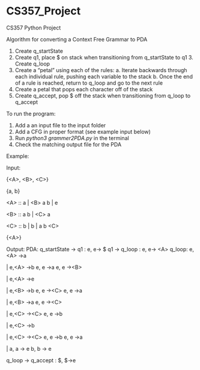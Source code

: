 # CS357_Project

CS357 Python Project

Algorithm for converting a Context Free Grammar to PDA
1. Create q_startState
2. Create q1, place $ on stack when transitioning from q_startState to q1 3. Create q_loop
4. Create a “petal” using each of the rules:
  a. Iterate backwards through each individual rule, pushing each variable to the stack
  b. Once the end of a rule is reached, return to q_loop and go to the next rule
5. Create a petal that pops each character off of the stack
6. Create q_accept, pop $ off the stack when transitioning from q_loop to q_accept

To run the program:
1. Add a an input file to the input folder
2. Add a CFG in proper format (see example input below)
3. Run *python3 grammer2PDA.py* in the terminal
4. Check the matching output file for the PDA

Example:

Input:

{\<A>, \<B>, \<C>}
  
{a, b}

\<A> :: a | \<B> a b | e 
  
\<B> :: a <C> b | \<C> a 
  
\<C> :: b <C> | b | a b \<C> 
  
{\<A>}
  

Output:
PDA:
q_startState -> q1 : e, e-> $ q1 -> q_loop : e, e-> \<A> q_loop:
e,\<A> ->a
  
|
e,\<A> ->b
e, e ->a
e, e ->\<B>
  
|
e,\<A> ->e
  
|
e,\<B> ->b
e, e ->\<C>
e, e ->a
  
|
e,\<B> ->a
e, e ->\<C>
  
|
e,\<C> ->\<C>
e, e ->b
  
|
e,\<C> ->b
  
|
e,\<C> ->\<C>
e, e ->b
e, e ->a
  
|
a, a -> e
b, b -> e

q_loop -> q_accept : $, $->e
